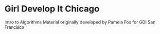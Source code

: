 Girl Develop It Chicago
================================

Intro to Algorithms
Material originally developed by Pamela Fox for GDI San Francisco

